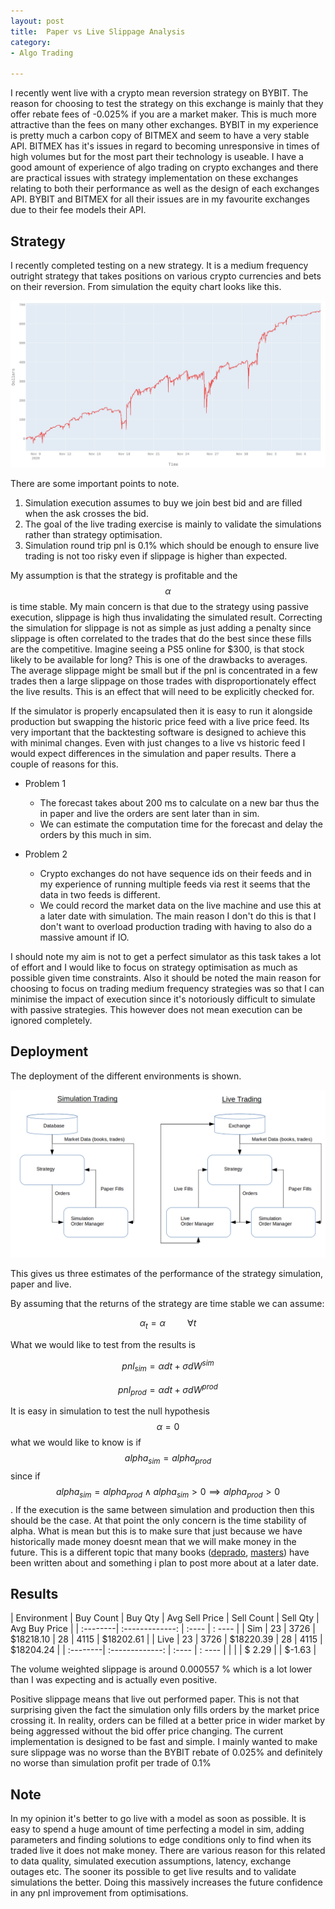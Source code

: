 ```yaml
---
layout: post
title:  Paper vs Live Slippage Analysis
category:
- Algo Trading

---
```


I recently went live with a crypto mean reversion strategy on BYBIT. The reason for choosing to test the strategy on this exchange is mainly that they offer
rebate fees of -0.025% if you are a market maker. This is much more attractive than the fees on many other exchanges. BYBIT in my experience is pretty much a carbon copy of BITMEX
and seem to have a very stable API. BITMEX has it's issues in regard to becoming unresponsive in times of high volumes but for the most part their technology is useable.
I have a good amount of experience of algo trading on crypto exchanges and there are practical issues with strategy implementation on these exchanges relating to both their performance as well as the design of each exchanges API.
BYBIT and BITMEX for all their issues are in my favourite exchanges due to their fee models their API.

## Strategy

I recently completed testing on a new strategy. It is a medium frequency outright strategy that takes positions on various crypto currencies and bets on their reversion.
From simulation the equity chart looks like this.

![trace_plot](/assets/2020-12-09/pnl-chart.jpg)

There are some important points to note.

1. Simulation execution assumes to buy we join best bid and are filled when the ask crosses the bid.
2. The goal of the live trading exercise is mainly to validate the simulations rather than strategy optimisation.
3. Simulation round trip pnl is 0.1% which should be enough to ensure live trading is not too risky even if slippage is higher than expected.

My assumption is that the strategy is profitable and the $$ \alpha $$ is time stable.
My main concern is that due to the strategy using passive execution, slippage is high thus invalidating the simulated result.
Correcting the simulation for slippage is not as simple as just adding a penalty since slippage is often correlated to the trades that do the best since these fills are the competitive.
Imagine seeing a PS5 online for $300, is that stock likely to be available for long?
This is one of the drawbacks to averages. The average slippage might be small but if the pnl is concentrated in a few trades then a large slippage on those trades with disproportionately effect the live results.
This is an effect that will need to be explicitly checked for.

If the simulator is properly encapsulated then it is easy to run it alongside production but swapping the historic price feed with a live price feed.
Its very important that the backtesting software is designed to achieve this with minimal changes. Even with just changes to a live vs historic feed I would expect differences in the simulation and paper results.
There a couple of reasons for this.

* Problem 1
   * The forecast takes about 200 ms to calculate on a new bar thus the in paper and live the orders are sent later than in sim.
   * We can estimate the computation time for the forecast and delay the orders by this much in sim.

* Problem 2
    * Crypto exchanges do not have sequence ids on their feeds and in my experience of running multiple feeds via rest it seems
      that the data in two feeds is different.
    * We could record the market data on the live machine and use this at a later date with simulation. The main reason I don't do this is that I don't want to overload production trading with having to also do a massive amount if IO.

I should note my aim is not to get a perfect simulator as this task takes a lot of effort and
I would like to focus on strategy optimisation as much as possible given time constraints.
Also it should be noted the main reason for choosing to focus on trading medium frequency strategies
was so that I can minimise the impact of execution since it's notoriously difficult to simulate with passive strategies.
This however does not mean execution can be ignored completely.

## Deployment

The deployment of the different environments is shown.

![trace_plot](/assets/2020-12-09/deployment.png)

This gives us three estimates of the performance of the strategy simulation, paper and live.

By assuming that the returns of the strategy are time stable we can assume:

$$ \alpha_t = \alpha \hspace{1cm} \forall t $$

What we would like to test from the results is

$$ pnl_{sim} = \alpha dt + \sigma dW^{sim} $$

$$ pnl_{prod} = \alpha dt + \sigma dW^{prod} $$

It is easy in simulation to test the null hypothesis $$\alpha = 0 $$ what we would like to know is if $$ alpha_{sim} = alpha_{prod} $$ since if $$ alpha_{sim} = alpha_{prod}  \land  alpha_{sim} > 0 \implies alpha_{prod} > 0 $$.
If the execution is the same between simulation and production then this should be the case. At that point the only concern is the time stability of alpha.
What is mean but this is to make sure that just because we have historically made money doesnt mean that we will make money in the future.
This is a different topic that many books ([deprado][deprado], [masters][masters-book]) have been written about and something i plan to post more about at a later date.

## Results

| Environment | Buy Count | Buy Qty | Avg Sell Price | Sell Count | Sell Qty | Avg Buy Price |
| :--------| :-------------: | :---- | : ---- |
| Sim | 23 | 3726 | $18218.10 | 28 | 4115  | $18202.61 |
| Live | 23 | 3726 | $18220.39 | 28 | 4115  | $18204.24 |
| :--------| :-------------: | :---- | : ---- |
|  |  | $ 2.29 | | $-1.63    |

The volume weighted slippage is around 0.000557 % which is a lot lower than I was expecting and is actually even positive.

Positive slippage means that live out performed paper. This is not that surprising given the fact the simulation only fills orders by the market price crossing it.
In reality, orders can be filled at a better price in wider market by being aggressed without the bid offer price changing.
The current implementation is designed to be fast and simple. I mainly wanted to make sure slippage was no worse than the BYBIT rebate of 0.025% and definitely no worse than simulation profit per trade of 0.1%

## Note

In my opinion it's better to go live with a model as soon as possible. It is easy to spend a huge amount of time perfecting a model in sim, adding parameters and finding solutions to edge conditions only to find
when its traded live it does not make money. There are various reason for this related to data quality, simulated execution assumptions, latency, exchange outages etc.
The sooner its possible to get live results and to validate simulations the better. Doing this massively increases the future confidence in any pnl improvement from optimisations.


[deprado]: https://read.amazon.co.uk/kp/embed?asin=B079KLDW21&preview=newtab&linkCode=kpe&ref_=cm_sw_r_kb_dp_wLk0FbAJE9SSA
[masters-book]:https://read.amazon.co.uk/kp/embed?asin=B07JVKW1BT&preview=newtab&linkCode=kpe&ref_=cm_sw_r_kb_dp_BNk0FbAX8DBXZ
